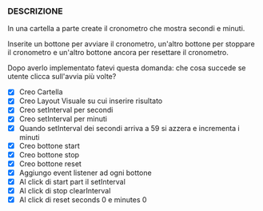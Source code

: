 ### DESCRIZIONE
In una cartella a parte create il cronometro che mostra secondi e minuti.

Inserite un bottone per avviare il cronometro, un'altro bottone per stoppare il cronometro e un'altro bottone ancora per resettare il cronometro.

Dopo averlo implementato fatevi questa domanda:
che cosa succede se utente clicca sull'avvia più volte?

- [X] Creo Cartella
- [X] Creo Layout Visuale su cui inserire risultato
- [x] Creo setInterval per secondi
- [x] Creo setInterval per minuti
- [X] Quando setInterval dei secondi arriva a 59 si azzera e incrementa i minuti
- [X] Creo bottone start
- [X] Creo bottone stop 
- [X] Creo bottone reset
- [X] Aggiungo event listener ad ogni bottone
- [X] Al click di start part il setInterval
- [X] Al click di stop clearInterval
- [X] Al click di reset seconds 0 e minutes 0